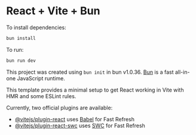 # React + Vite + Bun

To install dependencies:

```bash
bun install
```

To run:

```bash
bun run dev
```

This project was created using `bun init` in bun v1.0.36. [Bun](https://bun.sh) is a fast all-in-one JavaScript runtime.

This template provides a minimal setup to get React working in Vite with HMR and some ESLint rules.

Currently, two official plugins are available:

- [@vitejs/plugin-react](https://github.com/vitejs/vite-plugin-react/blob/main/packages/plugin-react/README.md) uses [Babel](https://babeljs.io/) for Fast Refresh
- [@vitejs/plugin-react-swc](https://github.com/vitejs/vite-plugin-react-swc) uses [SWC](https://swc.rs/) for Fast Refresh